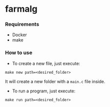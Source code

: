 # farmalg

### Requirements
- Docker
- make

### How to use

- To create a new file, just execute:
```
make new path=<desired_folder>
```
It will create a new folder with a `main.c` file inside.

- To run a program, just execute:
```
make run path=<desired_folder>
```
